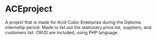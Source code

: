 # ACEproject
A project that is made for Acid Cubic Enterprise during the Diploma internship period. Made to list out the stationery price list, suppliers, and customers list. CRUD are included, using PHP language.
